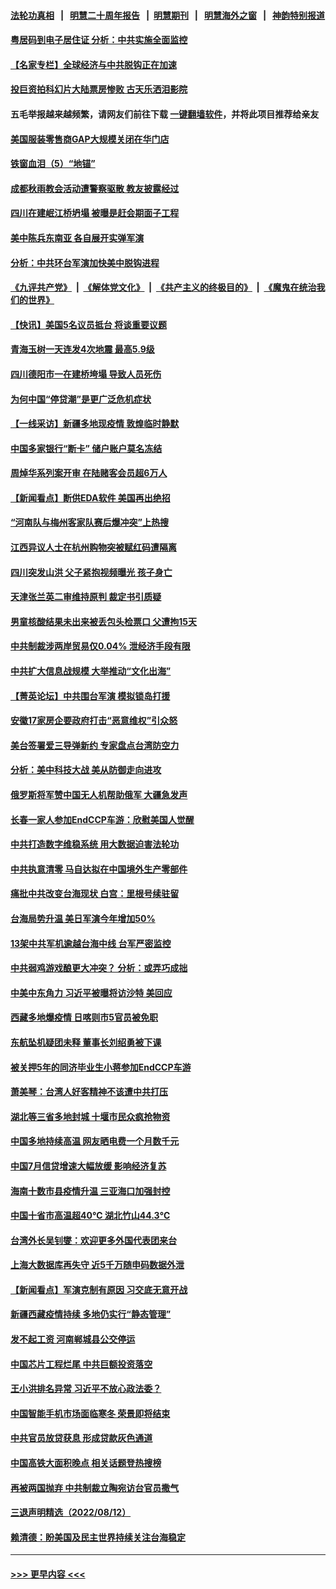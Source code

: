 #### [法轮功真相](https://github.com/gfw-breaker/truth/blob/master/README.md?t=0) &nbsp;&nbsp;|&nbsp;&nbsp; [明慧二十周年报告](https://github.com/gfw-breaker/mh-reports/blob/master/README.md?t=0) &nbsp;&nbsp;|&nbsp;&nbsp;[明慧期刊](https://github.com/gfw-breaker/mh-qikan) &nbsp;&nbsp;|&nbsp;&nbsp; [明慧海外之窗](https://github.com/gfw-breaker/mh-news/blob/master/README.md?t=0) &nbsp;&nbsp;|&nbsp;&nbsp; [神韵特别报道](https://github.com/gfw-breaker/mh-news/blob/master/shenyun.md?t=0)
#### [粤居码到电子居住证 分析：中共实施全面监控](../pages/nsc413/n13802587.md?t=08150951) 
#### [【名家专栏】全球经济与中共脱钩正在加速](../pages/nsc413/n13802363.md?t=08150951) 
#### [投巨资拍科幻片大陆票房惨败 古天乐洒泪影院](../pages/nsc413/n13802584.md?t=08150951) 
#### 五毛举报越来越频繁，请网友们前往下载 [一键翻墙软件](https://github.com/gfw-breaker/ssr-accounts)，并将此项目推荐给亲友
#### [美国服装零售商GAP大规模关闭在华门店](../pages/nsc413/n13802574.md?t=08150951) 
#### [铁窗血泪（5）“地锚”](../pages/nsc413/n13801004.md?t=08150951) 
#### [成都秋雨教会活动遭警察驱散 教友披露经过](../pages/nsc413/n13802541.md?t=08150951) 
#### [四川在建岷江桥坍塌 被曝是赶会期面子工程](../pages/nsc413/n13802501.md?t=08150951) 
#### [美中陈兵东南亚 各自展开实弹军演](../pages/nsc413/n13802464.md?t=08150951) 
#### [分析：中共环台军演加快美中脱钩进程](../pages/nsc413/n13801526.md?t=08150951) 
#### [《九评共产党》](https://github.com/begood0513/9ping.md/blob/master/README.md) &nbsp;|&nbsp; [《解体党文化》](../../../../jtdwh.md/blob/master/README.md)  &nbsp;|&nbsp; [《共产主义的终极目的》](../../../../gczydzjmd.md/blob/master/README.md) &nbsp;|&nbsp; [《魔鬼在统治我们的世界》](../../../../mgztzwmdsj.md/blob/master/README.md) 
#### [【快讯】美国5名议员抵台 将谈重要议题](../pages/nsc413/n13802345.md?t=08150951) 
#### [青海玉树一天连发4次地震 最高5.9级](../pages/nsc413/n13802339.md?t=08150951) 
#### [四川德阳市一在建桥垮塌 导致人员死伤](../pages/nsc413/n13802325.md?t=08150951) 
#### [为何中国“停贷潮”是更广泛危机症状](../pages/nsc413/n13800054.md?t=08150951) 
#### [【一线采访】新疆多地现疫情 敦煌临时静默](../pages/nsc413/n13802256.md?t=08150951) 
#### [中国多家银行“断卡” 储户账户莫名冻结](../pages/nsc413/n13802243.md?t=08150951) 
#### [周焯华系列案开审 在陆赌客会员超6万人](../pages/nsc413/n13802225.md?t=08150951) 
#### [【新闻看点】断供EDA软件 美国再出绝招](../pages/nsc413/n13802035.md?t=08150951) 
#### [“河南队与梅州客家队赛后爆冲突”上热搜](../pages/nsc413/n13802161.md?t=08150951) 
#### [江西异议人士在杭州购物突被赋红码遭隔离](../pages/nsc413/n13802167.md?t=08150951) 
#### [四川突发山洪 父子紧抱视频曝光 孩子身亡](../pages/nsc413/n13802145.md?t=08150951) 
#### [天津张兰英二审维持原判 裁定书引质疑](../pages/nsc413/n13802123.md?t=08150951) 
#### [男童核酸结果未出来被丢包头检票口 父遭拘15天](../pages/nsc413/n13802098.md?t=08150951) 
#### [中共制裁涉两岸贸易仅0.04% 泄经济手段有限](../pages/nsc413/n13801207.md?t=08150951) 
#### [中共扩大信息战规模 大举推动“文化出海”](../pages/nsc413/n13802065.md?t=08150951) 
#### [【菁英论坛】中共围台军演 模拟锁岛打援](../pages/nsc413/n13802010.md?t=08150951) 
#### [安徽17家房企要政府打击“恶意维权”引众怒](../pages/nsc413/n13802030.md?t=08150951) 
#### [美台签署爱三导弹新约 专家盘点台湾防空力](../pages/nsc413/n13802032.md?t=08150951) 
#### [分析：美中科技大战 美从防御走向进攻](../pages/nsc413/n13802014.md?t=08150951) 
#### [俄罗斯将军赞中国无人机帮助俄军 大疆急发声](../pages/nsc413/n13802020.md?t=08150951) 
#### [长春一家人参加EndCCP车游：欣慰美国人觉醒](../pages/nsc413/n13801543.md?t=08150951) 
#### [中共打造数字维稳系统 用大数据迫害法轮功](../pages/nsc413/n13799087.md?t=08150951) 
#### [中共执意清零 马自达拟在中国境外生产零部件](../pages/nsc413/n13801960.md?t=08150951) 
#### [痛批中共改变台海现状 白宫：里根号续驻留](../pages/nsc413/n13801374.md?t=08150951) 
#### [台海局势升温 美日军演今年增加50%](../pages/nsc413/n13801967.md?t=08150951) 
#### [13架中共军机逾越台海中线 台军严密监控](../pages/nsc413/n13801930.md?t=08150951) 
#### [中共弱鸡游戏酿更大冲突？ 分析：或弄巧成拙](../pages/nsc413/n13801932.md?t=08150951) 
#### [中美中东角力 习近平被曝将访沙特 美回应](../pages/nsc413/n13801866.md?t=08150951) 
#### [西藏多地爆疫情 日喀则市5官员被免职](../pages/nsc413/n13801767.md?t=08150951) 
#### [东航坠机疑团未释 董事长刘绍勇被下课](../pages/nsc413/n13801768.md?t=08150951) 
#### [被关押5年的同济毕业生小蒋参加EndCCP车游](../pages/nsc413/n13801538.md?t=08150951) 
#### [萧美琴：台湾人好客精神不该遭中共打压](../pages/nsc413/n13801733.md?t=08150951) 
#### [湖北等三省多地封城 十堰市民众疯抢物资](../pages/nsc413/n13801734.md?t=08150951) 
#### [中国多地持续高温 网友晒电费一个月数千元](../pages/nsc413/n13801760.md?t=08150951) 
#### [中国7月信贷增速大幅放缓 影响经济复苏](../pages/nsc413/n13801724.md?t=08150951) 
#### [海南十数市县疫情升温 三亚海口加强封控](../pages/nsc413/n13801700.md?t=08150951) 
#### [中国十省市高温超40℃ 湖北竹山44.3℃](../pages/nsc413/n13801536.md?t=08150951) 
#### [台湾外长吴钊燮：欢迎更多外国代表团来台](../pages/nsc413/n13801684.md?t=08150951) 
#### [上海大数据库再失守 近5千万随申码数据外泄](../pages/nsc413/n13801692.md?t=08150951) 
#### [【新闻看点】军演克制有原因 习交底无意开战](../pages/nsc413/n13801419.md?t=08150951) 
#### [新疆西藏疫情持续 多地仍实行“静态管理”](../pages/nsc413/n13801663.md?t=08150951) 
#### [发不起工资 河南郸城县公交停运](../pages/nsc413/n13801528.md?t=08150951) 
#### [中国芯片工程烂尾 中共巨额投资落空](../pages/nsc413/n13801643.md?t=08150951) 
#### [王小洪排名异常 习近平不放心政法委？](../pages/nsc413/n13801445.md?t=08150951) 
#### [中国智能手机市场面临寒冬 荣景即将结束](../pages/nsc413/n13801545.md?t=08150951) 
#### [中共官员放贷获息 形成贷款灰色通道](../pages/nsc413/n13801619.md?t=08150951) 
#### [中国高铁大面积晚点 相关话题登热搜榜](../pages/nsc413/n13801439.md?t=08150951) 
#### [再被两国抛弃 中共制裁立陶宛访台官员撒气](../pages/nsc413/n13801476.md?t=08150951) 
#### [三退声明精选（2022/08/12）](../pages/nsc413/n13801498.md?t=08150951) 
#### [赖清德：盼美国及民主世界持续关注台海稳定](../pages/nsc413/n13801549.md?t=08150951) 

----
#### [ >>> 更早内容 <<< ](../indexes/nsc413-earlier.md)
